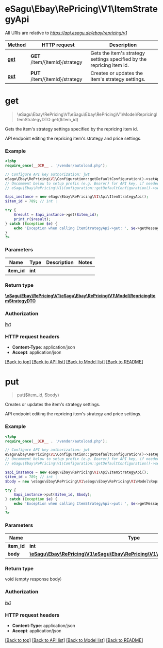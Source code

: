 # eSagu\Ebay\RePricing\V1\ItemStrategyApi

All URIs are relative to *https://api.esagu.de/ebay/repricing/v1*

Method | HTTP request | Description
------------- | ------------- | -------------
[**get**](ItemStrategyApi.md#get) | **GET** /item/{itemId}/strategy | Gets the item&#39;s strategy settings specified by the repricing item id.
[**put**](ItemStrategyApi.md#put) | **PUT** /item/{itemId}/strategy | Creates or updates the item&#39;s strategy settings.


# **get**
> \eSagu\Ebay\RePricing\V1\eSagu\Ebay\RePricing\V1\Model\RepricingItemStrategyDTO get($item_id)

Gets the item's strategy settings specified by the repricing item id.

API endpoint editing the repricing item's strategy and price settings.

### Example
```php
<?php
require_once(__DIR__ . '/vendor/autoload.php');

// Configure API key authorization: jwt
eSagu\Ebay\RePricing\V1\Configuration::getDefaultConfiguration()->setApiKey('Authorization', 'YOUR_API_KEY');
// Uncomment below to setup prefix (e.g. Bearer) for API key, if needed
// eSagu\Ebay\RePricing\V1\Configuration::getDefaultConfiguration()->setApiKeyPrefix('Authorization', 'Bearer');

$api_instance = new eSagu\Ebay\RePricing\V1\Api\ItemStrategyApi();
$item_id = 789; // int | 

try {
    $result = $api_instance->get($item_id);
    print_r($result);
} catch (Exception $e) {
    echo 'Exception when calling ItemStrategyApi->get: ', $e->getMessage(), PHP_EOL;
}
?>
```

### Parameters

Name | Type | Description  | Notes
------------- | ------------- | ------------- | -------------
 **item_id** | **int**|  |

### Return type

[**\eSagu\Ebay\RePricing\V1\eSagu\Ebay\RePricing\V1\Model\RepricingItemStrategyDTO**](../Model/RepricingItemStrategyDTO.md)

### Authorization

[jwt](../../README.md#jwt)

### HTTP request headers

 - **Content-Type**: application/json
 - **Accept**: application/json

[[Back to top]](#) [[Back to API list]](../../README.md#documentation-for-api-endpoints) [[Back to Model list]](../../README.md#documentation-for-models) [[Back to README]](../../README.md)

# **put**
> put($item_id, $body)

Creates or updates the item's strategy settings.

API endpoint editing the repricing item's strategy and price settings.

### Example
```php
<?php
require_once(__DIR__ . '/vendor/autoload.php');

// Configure API key authorization: jwt
eSagu\Ebay\RePricing\V1\Configuration::getDefaultConfiguration()->setApiKey('Authorization', 'YOUR_API_KEY');
// Uncomment below to setup prefix (e.g. Bearer) for API key, if needed
// eSagu\Ebay\RePricing\V1\Configuration::getDefaultConfiguration()->setApiKeyPrefix('Authorization', 'Bearer');

$api_instance = new eSagu\Ebay\RePricing\V1\Api\ItemStrategyApi();
$item_id = 789; // int | 
$body = new \eSagu\Ebay\RePricing\V1\eSagu\Ebay\RePricing\V1\Model\RepricingItemStrategyDTO(); // \eSagu\Ebay\RePricing\V1\eSagu\Ebay\RePricing\V1\Model\RepricingItemStrategyDTO | 

try {
    $api_instance->put($item_id, $body);
} catch (Exception $e) {
    echo 'Exception when calling ItemStrategyApi->put: ', $e->getMessage(), PHP_EOL;
}
?>
```

### Parameters

Name | Type | Description  | Notes
------------- | ------------- | ------------- | -------------
 **item_id** | **int**|  |
 **body** | [**\eSagu\Ebay\RePricing\V1\eSagu\Ebay\RePricing\V1\Model\RepricingItemStrategyDTO**](../Model/\eSagu\Ebay\RePricing\V1\eSagu\Ebay\RePricing\V1\Model\RepricingItemStrategyDTO.md)|  | [optional]

### Return type

void (empty response body)

### Authorization

[jwt](../../README.md#jwt)

### HTTP request headers

 - **Content-Type**: application/json
 - **Accept**: application/json

[[Back to top]](#) [[Back to API list]](../../README.md#documentation-for-api-endpoints) [[Back to Model list]](../../README.md#documentation-for-models) [[Back to README]](../../README.md)

